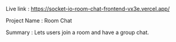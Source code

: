 Live link : <a>https://socket-io-room-chat-frontend-vx3e.vercel.app/</a>

Project Name : Room Chat 

Summary : Lets users join a room and have a group chat. 

